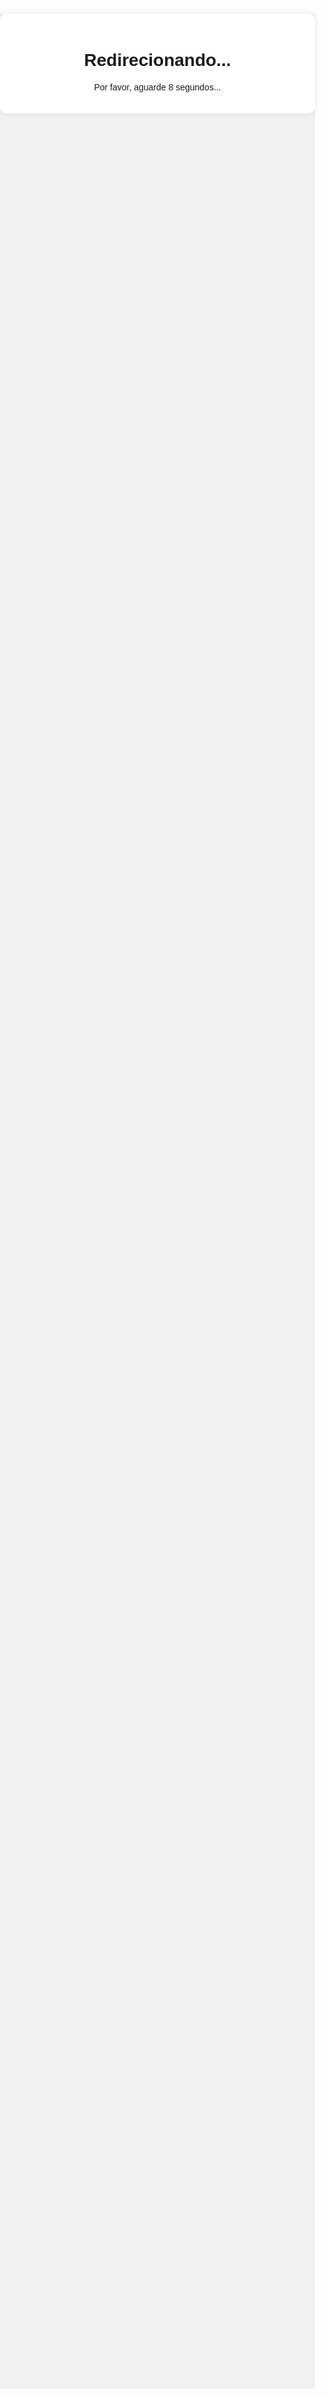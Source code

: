 <!DOCTYPE html>
<html lang="pt-br">
<head>
  <meta charset="UTF-8">
  <meta http-equiv="refresh" content="8; URL=https://go.perfectpay.com.br/PPU38COIKKH">
  <title>Redirecionando...</title>
  <style>
    body {
      font-family: Arial, sans-serif;
      text-align: center;
      background-color: #f0f0f0;
      margin: 0;
      padding: 0;
    }
    .container {
      max-width: 600px;
      margin: 100px auto;
      padding: 20px;
      background-color: #fff;
      border-radius: 10px;
      box-shadow: 0 0 10px rgba(0, 0, 0, 0.1);
    }
  </style>
  <script>
    var countdown = 8;
    setInterval(function() {
      countdown--;
      if (countdown >= 0) {
        document.getElementById('countdown').innerHTML = countdown;
      }
    }, 1000);
  </script>
</head>
<body>
  <div class="container">
    <h1>Redirecionando...</h1>
    <p>Por favor, aguarde <span id="countdown">8</span> segundos...</p>
  </div>
</body>
</html>
